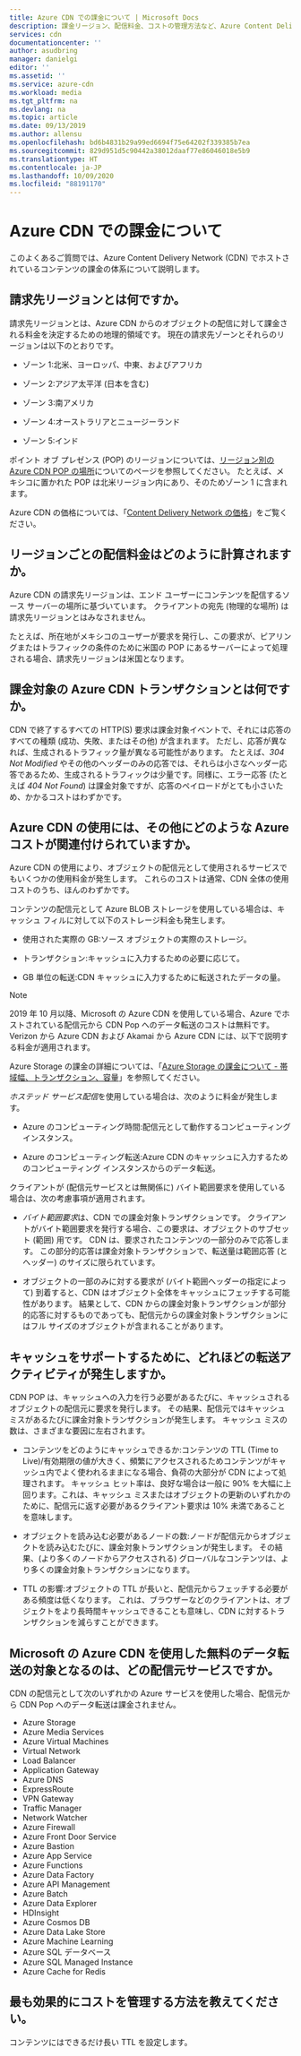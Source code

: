 ```yaml
---
title: Azure CDN での課金について | Microsoft Docs
description: 課金リージョン、配信料金、コストの管理方法など、Azure Content Delivery Network によってホストされているコンテンツの課金構造について説明します。
services: cdn
documentationcenter: ''
author: asudbring
manager: danielgi
editor: ''
ms.assetid: ''
ms.service: azure-cdn
ms.workload: media
ms.tgt_pltfrm: na
ms.devlang: na
ms.topic: article
ms.date: 09/13/2019
ms.author: allensu
ms.openlocfilehash: bd6b4831b29a99ed6694f75e64202f339385b7ea
ms.sourcegitcommit: 829d951d5c90442a38012daaf77e86046018e5b9
ms.translationtype: HT
ms.contentlocale: ja-JP
ms.lasthandoff: 10/09/2020
ms.locfileid: "88191170"
---
```

# <a name="understanding-azure-cdn-billing"></a>Azure CDN での課金について

このよくあるご質問では、Azure Content Delivery Network (CDN) でホストされているコンテンツの課金の体系について説明します。

## <a name="what-is-a-billing-region"></a>請求先リージョンとは何ですか。
請求先リージョンとは、Azure CDN からのオブジェクトの配信に対して課金される料金を決定するための地理的領域です。 現在の請求先ゾーンとそれらのリージョンは以下のとおりです。

- ゾーン 1:北米、ヨーロッパ、中東、およびアフリカ

- ゾーン 2:アジア太平洋 (日本を含む)

- ゾーン 3:南アメリカ

- ゾーン 4:オーストラリアとニュージーランド

- ゾーン 5:インド

ポイント オブ プレゼンス (POP) のリージョンについては、[リージョン別の Azure CDN POP の場所](https://docs.microsoft.com/azure/cdn/cdn-pop-locations)についてのページを参照してください。 たとえば、メキシコに置かれた POP は北米リージョン内にあり、そのためゾーン 1 に含まれます。 

Azure CDN の価格については、「[Content Delivery Network の価格](https://azure.microsoft.com/pricing/details/cdn/)」をご覧ください。

## <a name="how-are-delivery-charges-calculated-by-region"></a>リージョンごとの配信料金はどのように計算されますか。
Azure CDN の請求先リージョンは、エンド ユーザーにコンテンツを配信するソース サーバーの場所に基づいています。 クライアントの宛先 (物理的な場所) は請求先リージョンとはみなされません。

たとえば、所在地がメキシコのユーザーが要求を発行し、この要求が、ピアリングまたはトラフィックの条件のために米国の POP にあるサーバーによって処理される場合、請求先リージョンは米国となります。

## <a name="what-is-a-billable-azure-cdn-transaction"></a>課金対象の Azure CDN トランザクションとは何ですか。
CDN で終了するすべての HTTP(S) 要求は課金対象イベントで、それには応答のすべての種類 (成功、失敗、またはその他) が含まれます。 ただし、応答が異なれば、生成されるトラフィック量が異なる可能性があります。 たとえば、*304 Not Modified* やその他のヘッダーのみの応答では、それらは小さなヘッダー応答であるため、生成されるトラフィックは少量です。同様に、エラー応答 (たとえば *404 Not Found*) は課金対象ですが、応答のペイロードがとても小さいため、かかるコストはわずかです。

## <a name="what-other-azure-costs-are-associated-with-azure-cdn-use"></a>Azure CDN の使用には、その他にどのような Azure コストが関連付けられていますか。
Azure CDN の使用により、オブジェクトの配信元として使用されるサービスでもいくつかの使用料金が発生します。 これらのコストは通常、CDN 全体の使用コストのうち、ほんのわずかです。

コンテンツの配信元として Azure BLOB ストレージを使用している場合は、キャッシュ フィルに対して以下のストレージ料金も発生します。

- 使用された実際の GB:ソース オブジェクトの実際のストレージ。

- トランザクション:キャッシュに入力するための必要に応じて。

- GB 単位の転送:CDN キャッシュに入力するために転送されたデータの量。

> [!NOTE]
> 2019 年 10 月以降、Microsoft の Azure CDN を使用している場合、Azure でホストされている配信元から CDN Pop へのデータ転送のコストは無料です。 Verizon から Azure CDN および Akamai から Azure CDN には、以下で説明する料金が適用されます。

Azure Storage の課金の詳細については、「[Azure Storage の課金について - 帯域幅、トランザクション、容量](https://blogs.msdn.microsoft.com/windowsazurestorage/2010/07/08/understanding-windows-azure-storage-billing-bandwidth-transactions-and-capacity/)」を参照してください。

*ホステッド サービス配信*を使用している場合は、次のように料金が発生します。

- Azure のコンピューティング時間:配信元として動作するコンピューティング インスタンス。

- Azure のコンピューティング転送:Azure CDN のキャッシュに入力するためのコンピューティング インスタンスからのデータ転送。

クライアントが (配信元サービスとは無関係に) バイト範囲要求を使用している場合は、次の考慮事項が適用されます。

- *バイト範囲要求*は、CDN での課金対象トランザクションです。 クライアントがバイト範囲要求を発行する場合、この要求は、オブジェクトのサブセット (範囲) 用です。 CDN は、要求されたコンテンツの一部分のみで応答します。 この部分的応答は課金対象トランザクションで、転送量は範囲応答 (とヘッダー) のサイズに限られています。

- オブジェクトの一部のみに対する要求が (バイト範囲ヘッダーの指定によって) 到着すると、CDN はオブジェクト全体をキャッシュにフェッチする可能性があります。 結果として、CDN からの課金対象トランザクションが部分的応答に対するものであっても、配信元からの課金対象トランザクションにはフル サイズのオブジェクトが含まれることがあります。

## <a name="how-much-transfer-activity-occurs-to-support-the-cache"></a>キャッシュをサポートするために、どれほどの転送アクティビティが発生しますか。
CDN POP は、キャッシュへの入力を行う必要があるたびに、キャッシュされるオブジェクトの配信元に要求を発行します。 その結果、配信元ではキャッシュ ミスがあるたびに課金対象トランザクションが発生します。 キャッシュ ミスの数は、さまざまな要因に左右されます。

- コンテンツをどのようにキャッシュできるか:コンテンツの TTL (Time to Live)/有効期限の値が大きく、頻繁にアクセスされるためコンテンツがキャッシュ内でよく使われるままになる場合、負荷の大部分が CDN によって処理されます。 キャッシュ ヒット率は、良好な場合は一般に 90% を大幅に上回ります。これは、キャッシュ ミスまたはオブジェクトの更新のいずれかのために、配信元に返す必要があるクライアント要求は 10% 未満であることを意味します。

- オブジェクトを読み込む必要があるノードの数:ノードが配信元からオブジェクトを読み込むたびに、課金対象トランザクションが発生します。 その結果、(より多くのノードからアクセスされる) グローバルなコンテンツは、より多くの課金対象トランザクションになります。

- TTL の影響:オブジェクトの TTL が長いと、配信元からフェッチする必要がある頻度は低くなります。 これは、ブラウザーなどのクライアントは、オブジェクトをより長時間キャッシュできることも意味し、CDN に対するトランザクションを減らすことができます。

## <a name="which-origin-services-are-eligible-for-free-data-transfer-with-azure-cdn-from-microsoft"></a>Microsoft の Azure CDN を使用した無料のデータ転送の対象となるのは、どの配信元サービスですか。 
CDN の配信元として次のいずれかの Azure サービスを使用した場合、配信元から CDN Pop へのデータ転送は課金されません。 

- Azure Storage
- Azure Media Services
- Azure Virtual Machines
- Virtual Network
- Load Balancer
- Application Gateway
- Azure DNS
- ExpressRoute
- VPN Gateway
- Traffic Manager
- Network Watcher
- Azure Firewall
- Azure Front Door Service
- Azure Bastion
- Azure App Service
- Azure Functions
- Azure Data Factory
- Azure API Management
- Azure Batch 
- Azure Data Explorer
- HDInsight
- Azure Cosmos DB
- Azure Data Lake Store
- Azure Machine Learning 
- Azure SQL データベース
- Azure SQL Managed Instance
- Azure Cache for Redis

## <a name="how-do-i-manage-my-costs-most-effectively"></a>最も効果的にコストを管理する方法を教えてください。
コンテンツにはできるだけ長い TTL を設定します。 
